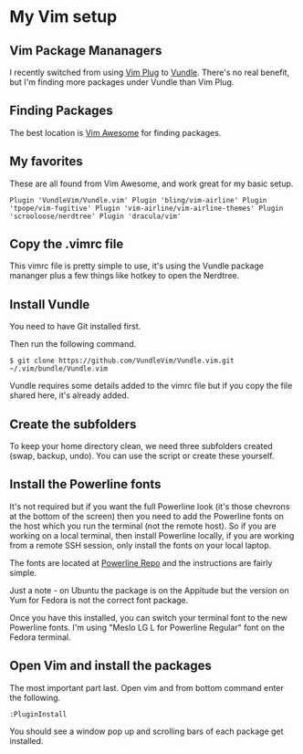 # My Vim setup

## Vim Package Mananagers

I recently switched from using [Vim Plug](https://github.com/junegunn/vim-plug) to [Vundle](https://github.com/VundleVim/Vundle.vim). There's no real benefit, but I'm finding more packages under Vundle than Vim Plug. 

## Finding Packages

The best location is [Vim Awesome](https://vimawesome.com) for finding packages. 

## My favorites 

These are all found from Vim Awesome, and work great for my basic setup. 

`
Plugin 'VundleVim/Vundle.vim'
Plugin 'bling/vim-airline'
Plugin 'tpope/vim-fugitive'
Plugin 'vim-airline/vim-airline-themes'
Plugin 'scrooloose/nerdtree'
Plugin 'dracula/vim'
`

## Copy the .vimrc file

This vimrc file is pretty simple to use, it's using the Vundle package mananger plus a few things like hotkey to open the Nerdtree. 

## Install Vundle

You need to have Git installed first. 

Then run the following command. 

`$ git clone https://github.com/VundleVim/Vundle.vim.git ~/.vim/bundle/Vundle.vim`

Vundle requires some details added to the vimrc file but if you copy the file shared here, it's already added. 

## Create the subfolders

To keep your home directory clean, we need three subfolders created (swap, backup, undo). You can use the script or create these yourself. 

## Install the Powerline fonts

It's not required but if you want the full Powerline look (it's those chevrons at the bottom of the screen) then you need to add the Powerline fonts on the host which you run the terminal (not the remote host). So if you are working on a local terminal, then install Powerline locally, if you are working from a remote SSH session, only install the fonts on your local laptop. 

The fonts are located at [Powerline Repo](https://github.com/powerline/fonts) and the instructions are fairly simple. 

Just a note - on Ubuntu the package is on the Appitude but the version on Yum for Fedora is not the correct font package. 

Once you have this installed, you can switch your terminal font to the new Powerline fonts. I'm using "Meslo LG L for Powerline Regular" font on the Fedora terminal. 

## Open Vim and install the packages

The most important part last. Open vim and from bottom command enter the following. 

`:PluginInstall`

You should see a window pop up and scrolling bars of each package get installed. 





